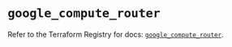 # `google_compute_router`

Refer to the Terraform Registry for docs: [`google_compute_router`](https://registry.terraform.io/providers/hashicorp/google-beta/6.35.0/docs/resources/google_compute_router).
